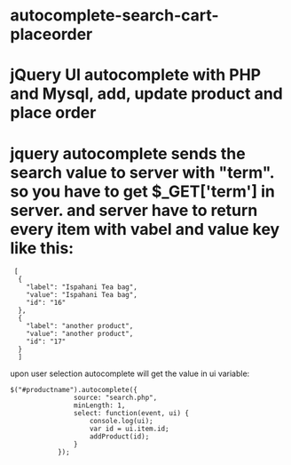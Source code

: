 # autocomplete-search-cart-placeorder
# jQuery UI autocomplete with PHP and Mysql, add, update product and place order
# jquery autocomplete sends the search value to server with "term". so you have to get $_GET['term'] in server. and server have to return every item with vabel and value key like this:
```
 [
  {
    "label": "Ispahani Tea bag",
    "value": "Ispahani Tea bag",
    "id": "16"
  },
  {
    "label": "another product",
    "value": "another product",
    "id": "17"
  }
  ]
```

upon user selection autocomplete will get the value in ui variable:
```
$("#productname").autocomplete({
				source: "search.php",
				minLength: 1,
				select: function(event, ui) {
					console.log(ui);
					var id = ui.item.id;
					addProduct(id);
				}
			});
```
